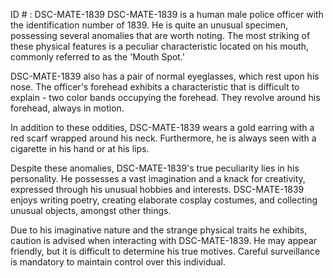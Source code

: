 ID # : DSC-MATE-1839
DSC-MATE-1839 is a human male police officer with the identification number of 1839. He is quite an unusual specimen, possessing several anomalies that are worth noting. The most striking of these physical features is a peculiar characteristic located on his mouth, commonly referred to as the 'Mouth Spot.'

DSC-MATE-1839 also has a pair of normal eyeglasses, which rest upon his nose. The officer's forehead exhibits a characteristic that is difficult to explain - two color bands occupying the forehead. They revolve around his forehead, always in motion.

In addition to these oddities, DSC-MATE-1839 wears a gold earring with a red scarf wrapped around his neck. Furthermore, he is always seen with a cigarette in his hand or at his lips.

Despite these anomalies, DSC-MATE-1839's true peculiarity lies in his personality. He possesses a vast imagination and a knack for creativity, expressed through his unusual hobbies and interests. DSC-MATE-1839 enjoys writing poetry, creating elaborate cosplay costumes, and collecting unusual objects, amongst other things.

Due to his imaginative nature and the strange physical traits he exhibits, caution is advised when interacting with DSC-MATE-1839. He may appear friendly, but it is difficult to determine his true motives. Careful surveillance is mandatory to maintain control over this individual.